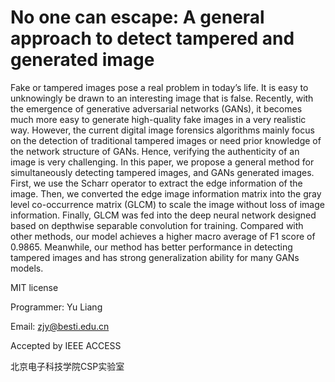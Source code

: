 # No one can escape: A general approach to detect tampered and generated image

Fake or tampered images pose a real problem in today’s life. It is easy to unknowingly be drawn to an interesting image that is false. Recently, with the emergence of generative adversarial networks (GANs), it becomes much more easy to generate high-quality fake images in a very realistic way. However, the current digital image forensics algorithms mainly focus on the detection of traditional tampered images or need prior knowledge of the network structure of GANs. Hence, verifying the authenticity of an image is very challenging. In this paper, we propose a general method for simultaneously detecting tampered images, and GANs generated images. First, we use the Scharr operator to extract the edge information of the image. Then, we converted the edge image information matrix into the gray level co-occurrence matrix (GLCM) to scale the image without loss of image information. Finally, GLCM was fed into the deep neural network designed based on depthwise separable convolution for training. Compared with other methods, our model achieves a higher macro average of F1 score of 0.9865. Meanwhile, our method has better performance in detecting tampered images and has strong generalization ability for many GANs models.


MIT license

Programmer: Yu Liang

Email: zjy@besti.edu.cn

Accepted by IEEE ACCESS

北京电子科技学院CSP实验室
